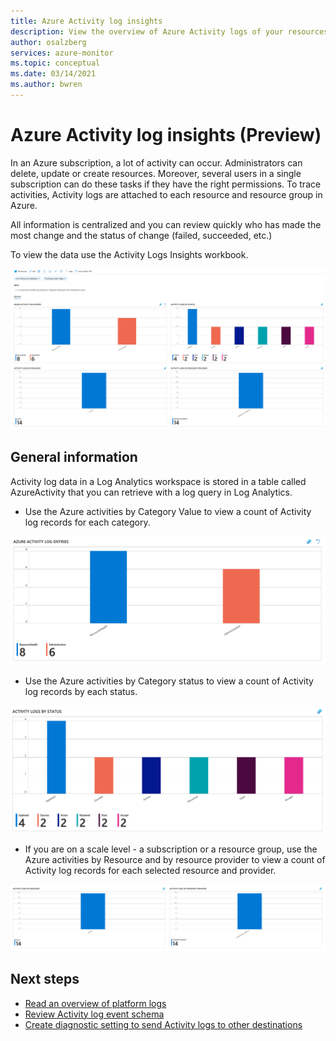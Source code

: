 ```yaml
---
title: Azure Activity log insights 
description: View the overview of Azure Activity logs of your resources
author: osalzberg
services: azure-monitor
ms.topic: conceptual
ms.date: 03/14/2021
ms.author: bwren
---
```


# Azure Activity log insights (Preview)

In an Azure subscription, a lot of activity can occur. Administrators can delete, update or create resources. Moreover, several users in a single subscription can do these tasks if they have the right permissions. To trace activities, Activity logs are attached to each resource and resource group in Azure. 

 All information is centralized and you can review quickly who has made the most change and the status of change (failed, succeeded, etc.)

 To view the data use the Activity Logs Insights workbook.

![Azure Activity Logs insights general](media/activity-log/activity-logs-insights-main.png)

## General information
Activity log data in a Log Analytics workspace is stored in a table called AzureActivity that you can retrieve with a log query in Log Analytics. 
* Use the Azure activities by Category Value to view a count of Activity log records for each category.
 
![Azure Activity Logs dashboard](media/activity-log/activity-logs-insights-categoryvalue.png)

* Use the Azure activities by Category status to view a count of Activity log records by each status.

![Azure Activity Logs dashboard](media/activity-log/activity-logs-insights-status.png)

* If you are on a scale level - a subscription or a resource group, use the Azure activities by Resource and by resource provider to view a count of Activity log records for each selected resource and provider.

![Azure Activity Logs dashboard](media/activity-log/activity-logs-insights-resource.png)

## Next steps
* [Read an overview of platform logs](./platform-logs-overview.md)
* [Review Activity log event schema](activity-log-schema.md)
* [Create diagnostic setting to send Activity logs to other destinations](./diagnostic-settings.md)